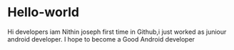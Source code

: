 # Hello-world
Hi developers
iam Nithin joseph first time in Github,i just worked as juniour android developer.
I hope to become a Good Android developer
